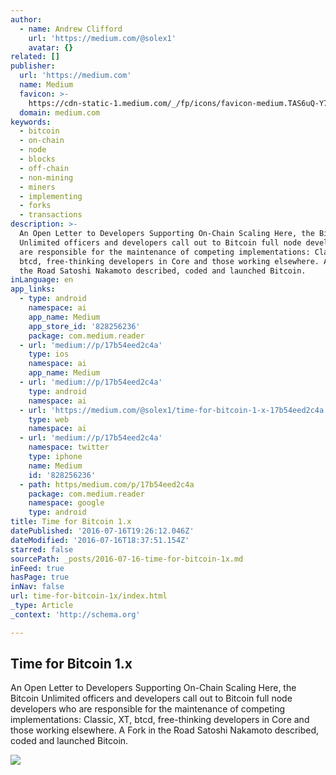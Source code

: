 ```yaml
---
author:
  - name: Andrew Clifford
    url: 'https://medium.com/@solex1'
    avatar: {}
related: []
publisher:
  url: 'https://medium.com'
  name: Medium
  favicon: >-
    https://cdn-static-1.medium.com/_/fp/icons/favicon-medium.TAS6uQ-Y7kcKgi0xjcYHXw.ico
  domain: medium.com
keywords:
  - bitcoin
  - on-chain
  - node
  - blocks
  - off-chain
  - non-mining
  - miners
  - implementing
  - forks
  - transactions
description: >-
  An Open Letter to Developers Supporting On-Chain Scaling Here, the Bitcoin
  Unlimited officers and developers call out to Bitcoin full node developers who
  are responsible for the maintenance of competing implementations: Classic, XT,
  btcd, free-thinking developers in Core and those working elsewhere. A Fork in
  the Road Satoshi Nakamoto described, coded and launched Bitcoin.
inLanguage: en
app_links:
  - type: android
    namespace: ai
    app_name: Medium
    app_store_id: '828256236'
    package: com.medium.reader
  - url: 'medium://p/17b54eed2c4a'
    type: ios
    namespace: ai
    app_name: Medium
  - url: 'medium://p/17b54eed2c4a'
    type: android
    namespace: ai
  - url: 'https://medium.com/@solex1/time-for-bitcoin-1-x-17b54eed2c4a'
    type: web
    namespace: ai
  - url: 'medium://p/17b54eed2c4a'
    namespace: twitter
    type: iphone
    name: Medium
    id: '828256236'
  - path: https/medium.com/p/17b54eed2c4a
    package: com.medium.reader
    namespace: google
    type: android
title: Time for Bitcoin 1.x
datePublished: '2016-07-16T19:26:12.046Z'
dateModified: '2016-07-16T18:37:51.154Z'
starred: false
sourcePath: _posts/2016-07-16-time-for-bitcoin-1x.md
inFeed: true
hasPage: true
inNav: false
url: time-for-bitcoin-1x/index.html
_type: Article
_context: 'http://schema.org'

---
```

<article style=""><h1>Time for Bitcoin 1.x</h1><p>An Open Letter to Developers Supporting On-Chain Scaling Here, the Bitcoin Unlimited officers and developers call out to Bitcoin full node developers who are responsible for the maintenance of competing implementations: Classic, XT, btcd, free-thinking developers in Core and those working elsewhere. A Fork in the Road Satoshi Nakamoto described, coded and launched Bitcoin.</p><img src="https://cdn-images-1.medium.com/max/1200/1*gZNP0NyQ44Aa7qGk8YFhJw.jpeg" /></article>